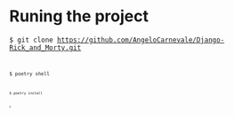 # Runing the project

<code>$ git clone https://github.com/AngeloCarnevale/Django-Rick_and_Morty.git<code>

<code>$ poetry shell<code>

<code>$ poetry install<code>

<code>$ <code>